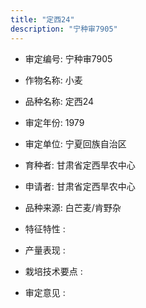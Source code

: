 ```yaml
---
title: "定西24"
description: "宁种审7905"
---
```

* 审定编号:  宁种审7905

*  作物名称:  小麦

*  品种名称:  定西24

*  审定年份:  1979

*  审定单位:  宁夏回族自治区

* 育种者:  甘肃省定西旱农中心

*  申请者:  甘肃省定西旱农中心

*  品种来源:  白芒麦/肯野杂

*  特征特性 : 

 
*  产量表现 : 


*  栽培技术要点 : 


*  审定意见 : 

